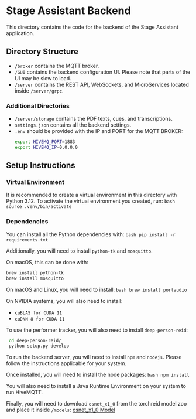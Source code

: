 # Stage Assistant Backend

This directory contains the code for the backend of the Stage Assistant application.

## Directory Structure

- `/broker` contains the MQTT broker.
- `/GUI` contains the backend configuration UI. Please note that parts of the UI may be slow to load.
- `/server` contains the REST API, WebSockets, and MicroServices located inside `/server/grpc`.

### Additional Directories

- `/server/storage` contains the PDF texts, cues, and transcriptions.
- `settings.json` contains all the backend settings.
- `.env` should be provided with the IP and PORT for the MQTT BROKER:
  ```bash
  export HIVEMQ_PORT=1883
  export HIVEMQ_IP=0.0.0.0
    ```
## Setup Instructions

### Virtual Environment

It is recommended to create a virtual environment in this directory with Python 3.12. To activate the virtual environment you created, run:
```bash source .venv/bin/activate ```

### Dependencies

You can install all the Python dependencies with:
```bash pip install -r requirements.txt ```

Additionally, you will need to install `python-tk` and `mosquitto`.

On macOS, this can be done with:
```bash 
brew install python-tk
brew install mosquitto
```

On macOS and Linux, you will need to install:
```bash brew install portaudio ```

On NVIDIA systems, you will also need to install:
- `cuBLAS for CUDA 11`
- `cuDNN 8 for CUDA 11`

To use the performer tracker, you will also need to install `deep-person-reid`:
```bash git clone https://github.com/KaiyangZhou/deep-person-reid.git 
 cd deep-person-reid/ 
 python setup.py develop
 ``` 

To run the backend server, you will need to install `npm` and `nodejs`. Please follow the instructions applicable for your system.

Once installed, you will need to install the node packages:
```bash npm install ```

You will also need to install a Java Runtime Environment on your system to run HiveMQTT.

Finally, you will need to download `osnet_x1_0` from the torchreid model zoo and place it inside `/models`:
[osnet_x1_0 Model](https://kaiyangzhou.github.io/deep-person-reid/MODEL_ZOO)
